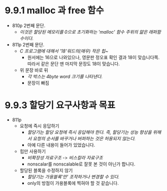 # 9.9.1 malloc 과 free 함수
* 810p 2번째 문단.
    * *이것은 할당된 메모리를 0으로 초기화하는 'malloc' 함수 주위의 얊은 래퍼함수이다.*
* 811p 2번째 문단. 
    * *C 프로그램에 대해서 '18'워드의(매우) 작은 힙~*
        * 원서에는 16으로 나와있으나, 영문판 정오표 확인 결과 18이 맞습니다쪽. 따라서 같은 문단 맨 마지막 문장도 18이 맞습니다.
    *  위 문장 바로 뒤
        * *각 박스는 4byte word 크기를 나타낸다.* 
        * 문장이 빠짐
# 9.9.3 할당기 요구사항과 목표
* 811p
    * 요청에 즉시 응답하기
        * *할당기는 할당 요청에 즉시 응답해야 한다. 즉, 할당기는 성능 향상을 위해서 요청의 순서를 바꾸거나 버퍼하는 것은 허용되지 않는다.*
        * 아예 다른 내용이 들어가 있었습니다.
    * 힙만 사용하기
        * *비확장성 자료구조* -> *비스칼라 자료구조*
        * nonscalar를 nonscalable로 잘못 본 것이 아닌가 합니다.
    * 할당된 블록을 수정하지 않기
        * *할당기는 가용블록'만' 조작하거나 변경할 수 있다.*
        * only의 방점이 가용블록에 찍혀야 할 것 같습니다.